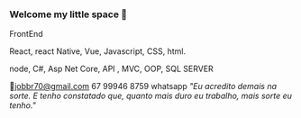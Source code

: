 ### Welcome my little space 👋



FrontEnd  



React,
react Native,
Vue,
Javascript,
CSS,
html.


node, C#, Asp Net Core, API , MVC, OOP, SQL SERVER






:email:jobbr70@gmail.com
67 99946 8759 whatsapp
<i>"Eu acredito demais na sorte. E tenho constatado que, quanto mais duro eu trabalho, mais sorte eu tenho."</i>
